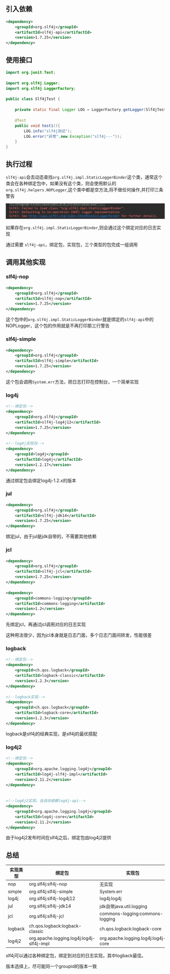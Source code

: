 ## 引入依赖

```xml
<dependency>
    <groupId>org.slf4j</groupId>
    <artifactId>slf4j-api</artifactId>
    <version>1.7.25</version>
</dependency>
```

## 使用接口

```java
import org.junit.Test;

import org.slf4j.Logger;
import org.slf4j.LoggerFactory;

public class Slf4jTest {

    private static final Logger LOG = LoggerFactory.getLogger(Slf4jTest.class);

    @Test
    public void test1(){
        LOG.info("slf4j测试");
        LOG.error("异常",new Exception("slf4j---"));
    }
}
```

## 执行过程

`slf4j-api`会去动态查找`org.slf4j.impl.StaticLoggerBinder`这个类，通常这个类会在各种绑定包中，如果没有这个类，则会使用默认的`org.slf4j.helpers.NOPLogger`,这个类中都是空方法,将不做任何操作,并打印三条警告

![](img/2.png)

如果存在`org.slf4j.impl.StaticLoggerBinder`,则会通过这个绑定对应的日志实现

通过需要 `slf4j-api`，绑定包，实现包，三个类型的包完成一组调用

## 调用其他实现

### slf4j-nop

```xml
<dependency>
    <groupId>org.slf4j</groupId>
    <artifactId>slf4j-nop</artifactId>
    <version>1.7.25</version>
</dependency>
```

这个包中的`org.slf4j.impl.StaticLoggerBinder`就是绑定的`slf4j-api`中的NOPLogger，这个包的作用就是不再打印那三行警告

### slf4j-simple

```xml
<dependency>
    <groupId>org.slf4j</groupId>
    <artifactId>slf4j-simple</artifactId>
    <version>1.7.25</version>
</dependency>
```

这个包会调用`System.err`方法，把日志打印在控制台，一个简单实现

### log4j

```xml
<!--绑定包-->
<dependency>
    <groupId>org.slf4j</groupId>
    <artifactId>slf4j-log4j12</artifactId>
    <version>1.7.25</version>
</dependency>

<!--log4j实现包-->
<dependency>
    <groupId>log4j</groupId>
    <artifactId>log4j</artifactId>
    <version>1.2.17</version>
</dependency>
```

通过绑定包会绑定log4j-1.2.x的版本

### jul

```xml
<dependency>
    <groupId>org.slf4j</groupId>
    <artifactId>slf4j-jdk14</artifactId>
    <version>1.7.25</version>
</dependency>
```

绑定jul，由于jul是jdk自带的，不需要其他依赖

### jcl

```xml
<dependency>
    <groupId>org.slf4j</groupId>
    <artifactId>slf4j-jcl</artifactId>
    <version>1.7.25</version>
</dependency>

<dependency>
    <groupId>commons-logging</groupId>
    <artifactId>commons-logging</artifactId>
    <version>1.2</version>
</dependency>
```

先绑定jcl，再通过jcl调用对应的日志实现

这种用法很少，因为jcl本身就是日志门面，多个日志门面间转发，性能很差

### logback

```xml
<!--绑定包-->
<dependency>
    <groupId>ch.qos.logback</groupId>
    <artifactId>logback-classic</artifactId>
    <version>1.2.3</version>
</dependency>

<!--logback实现-->
<dependency>
    <groupId>ch.qos.logback</groupId>
    <artifactId>logback-core</artifactId>
    <version>1.2.3</version>
</dependency>
```

logback是slf4j的经典实现，是slf4j的最优搭配

### log4j2

```xml
<!--绑定包-->
<dependency>
    <groupId>org.apache.logging.log4j</groupId>
    <artifactId>log4j-slf4j-impl</artifactId>
    <version>2.11.2</version>
</dependency>


<!--log4j2实现，会自动依赖log4j-api-->
<dependency>
    <groupId>org.apache.logging.log4j</groupId>
    <artifactId>log4j-core</artifactId>
    <version>2.11.2</version>
</dependency>
```

由于log4j2发布时间在slf4j之后，绑定包由log4j2提供

## 总结

| 实现类型 | 绑定包                                    | 实现包                              |
| -------- | ----------------------------------------- | ----------------------------------- |
| nop      | org.slf4j:slf4j-nop                       | 无实现                              |
| simple   | org.slf4j:slf4j-simple                    | System.err                          |
| log4j    | org.slf4j:slf4j-log4j12                   | log4j:log4j                         |
| jul      | org.slf4j:slf4j-jdk14                     | jdk自带java.util.logging            |
| jcl      | org.slf4j:slf4j-jcl                       | commons-logging:commons-logging     |
| logback  | ch.qos.logback:logback-classic            | ch.qos.logback:logback-core         |
| log4j2   | org.apache.logging.log4j:log4j-slf4j-impl | org.apache.logging.log4j:log4j-core |

slf4j可以通过各种绑定包，绑定到对应的日志实现，其中logback最佳。

版本选择上，尽可能同一个groupid的版本一致